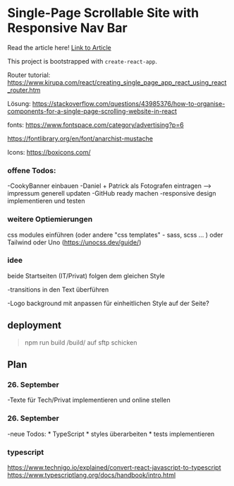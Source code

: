 # Single-Page Scrollable Site with Responsive Nav Bar

Read the article here! [Link to Article](https://medium.com/geekculture/scrollable-single-page-site-navigation-with-react-custom-hooks-4e7af716f6b1)

This project is bootstrapped with `create-react-app`.

Router tutorial:
https://www.kirupa.com/react/creating_single_page_app_react_using_react_router.htm

Lösung:
https://stackoverflow.com/questions/43985376/how-to-organise-components-for-a-single-page-scrolling-website-in-react

fonts:
https://www.fontspace.com/category/advertising?p=6

https://fontlibrary.org/en/font/anarchist-mustache

Icons: 
https://boxicons.com/

### offene Todos:

-CookyBanner einbauen
-Daniel + Patrick als Fotografen eintragen --> impressum generell updaten
-GitHub ready machen
-responsive design implementieren und testen 

### weitere Optiemierungen

css modules einführen (oder andere "css templates" - sass, scss ... )
oder Tailwind oder Uno (https://unocss.dev/guide/)

### idee
beide Startseiten (IT/Privat) folgen dem gleichen Style 

-transitions in den Text überführen

-Logo background mit anpassen für einheitlichen Style auf der Seite?
## deployment

> npm run build 
> /build/ auf sftp schicken 

## Plan
### 26. September
-Texte für Tech/Privat implementieren und online stellen 

### 26. September

-neue Todos: 
    * TypeScript 
    * styles überarbeiten
    * tests implementieren 

### typescript

https://www.technigo.io/explained/convert-react-javascript-to-typescript
https://www.typescriptlang.org/docs/handbook/intro.html